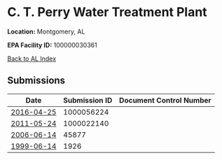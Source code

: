 # C. T. Perry Water Treatment Plant

**Location:** Montgomery, AL

**EPA Facility ID:** 100000030361

[Back to AL Index](../../index.md)

## Submissions

| Date | Submission ID | Document Control Number |
|------|--------------|-------------------------|
| [2016-04-25](submissions/1000056224.md) | 1000056224 |  |
| [2011-05-24](submissions/1000022140.md) | 1000022140 |  |
| [2006-06-14](submissions/45877.md) | 45877 |  |
| [1999-06-14](submissions/1926.md) | 1926 |  |
